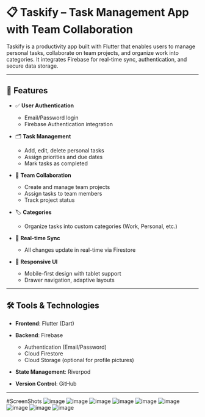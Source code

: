 # 📋 Taskify – Task Management App with Team Collaboration

Taskify is a productivity app built with Flutter that enables users to manage personal tasks, collaborate on team projects, and organize work into categories. It integrates Firebase for real-time sync, authentication, and secure data storage.

---

## 🚀 Features

- ✅ **User Authentication**  
  - Email/Password login  
  - Firebase Authentication integration

- 🗂 **Task Management**  
  - Add, edit, delete personal tasks  
  - Assign priorities and due dates  
  - Mark tasks as completed

- 👥 **Team Collaboration**  
  - Create and manage team projects  
  - Assign tasks to team members  
  - Track project status

- 🏷 **Categories**  
  - Organize tasks into custom categories (Work, Personal, etc.)

- 🔄 **Real-time Sync**  
  - All changes update in real-time via Firestore

- 📱 **Responsive UI**  
  - Mobile-first design with tablet support  
  - Drawer navigation, adaptive layouts

---

## 🛠 Tools & Technologies

- **Frontend**: Flutter (Dart)  
- **Backend**: Firebase  
  - Authentication (Email/Password)  
  - Cloud Firestore  
  - Cloud Storage (optional for profile pictures)

- **State Management**: Riverpod  
- **Version Control**: GitHub

---

#ScreenShots
![image](https://github.com/user-attachments/assets/df631492-c598-4092-8878-d4cc1d59e8d9)
![image](https://github.com/user-attachments/assets/4e926bb4-0011-4b60-8857-449f393f3cca)
![image](https://github.com/user-attachments/assets/7b09757d-0864-410f-bf72-ae9f9eb8aa2c)
![image](https://github.com/user-attachments/assets/c8e5c285-5ea1-4284-958b-89a8dd86c45b)
![image](https://github.com/user-attachments/assets/9fc16933-2b44-4b29-a32e-489f0a6d3322)
![image](https://github.com/user-attachments/assets/70c5d8a1-2469-4f39-b119-319c863fcf21)
![image](https://github.com/user-attachments/assets/c9c2c080-e9ef-4bf5-81b6-0955ecb323c0)
![image](https://github.com/user-attachments/assets/8ed8844d-83d6-4338-83da-e552b49fa033)
![image](https://github.com/user-attachments/assets/403f610c-5adb-43a6-a1fa-8517167f5c5a)

